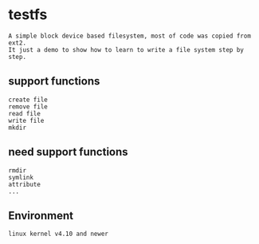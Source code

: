 # testfs
	A simple block device based filesystem, most of code was copied from ext2.
	It just a demo to show how to learn to write a file system step by step.

## support functions
	create file
	remove file
	read file
	write file
	mkdir
## need support functions
	rmdir
	symlink
	attribute
	...
## Environment
	linux kernel v4.10 and newer
